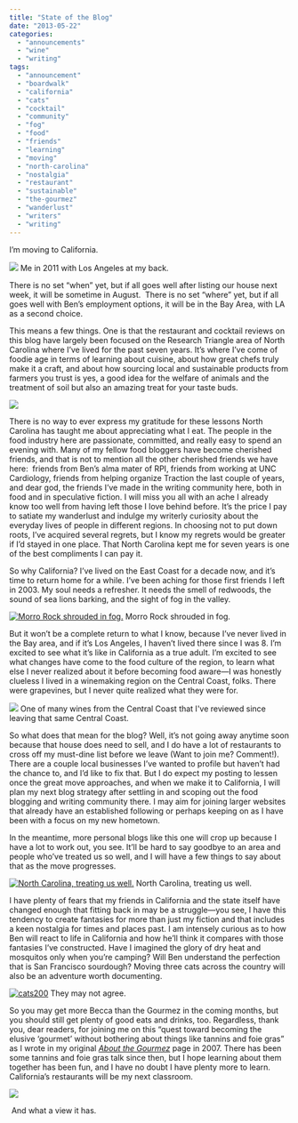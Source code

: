 ```yaml
---
title: "State of the Blog"
date: "2013-05-22"
categories:
  - "announcements"
  - "wine"
  - "writing"
tags:
  - "announcement"
  - "boardwalk"
  - "california"
  - "cats"
  - "cocktail"
  - "community"
  - "fog"
  - "food"
  - "friends"
  - "learning"
  - "moving"
  - "north-carolina"
  - "nostalgia"
  - "restaurant"
  - "sustainable"
  - "the-gourmez"
  - "wanderlust"
  - "writers"
  - "writing"
---
```


I’m moving to California.




<div class="caption">

![](http://www.blastanova.com/photoalbum/Adventures/CA%20Trip%202011/catrip120.JPG) Me in 2011 with Los Angeles at my back.</div>


There is no set “when” yet, but if all goes well after listing our house next week, it will be sometime in August.  There is no set “where” yet, but if all goes well with Ben’s employment options, it will be in the Bay Area, with LA as a second choice.

This means a few things. One is that the restaurant and cocktail reviews on this blog have largely been focused on the Research Triangle area of North Carolina where I’ve lived for the past seven years. It’s where I’ve come of foodie age in terms of learning about cuisine, about how great chefs truly make it a craft, and about how sourcing local and sustainable products from farmers you trust is yes, a good idea for the welfare of animals and the treatment of soil but also an amazing treat for your taste buds.

![](http://www.rebeccagomezfarrell.com/wp-content/uploads/2012/12/TerraVita2012166.jpg)

There is no way to ever express my gratitude for these lessons North Carolina has taught me about appreciating what I eat. The people in the food industry here are passionate, committed, and really easy to spend an evening with. Many of my fellow food bloggers have become cherished friends, and that is not to mention all the other cherished friends we have here:  friends from Ben’s alma mater of RPI, friends from working at UNC Cardiology, friends from helping organize Traction the last couple of years, and dear god, the friends I’ve made in the writing community here, both in food and in speculative fiction. I will miss you all with an ache I already know too well from having left those I love behind before. It’s the price I pay to satiate my wanderlust and indulge my writerly curiosity about the everyday lives of people in different regions. In choosing not to put down roots, I’ve acquired several regrets, but I know my regrets would be greater if I’d stayed in one place. That North Carolina kept me for seven years is one of the best compliments I can pay it.

So why California? I’ve lived on the East Coast for a decade now, and it’s time to return home for a while. I’ve been aching for those first friends I left in 2003. My soul needs a refresher. It needs the smell of redwoods, the sound of sea lions barking, and the sight of fog in the valley.




<div class="caption">

[![Morro Rock shrouded in fog.](http://www.rebeccagomezfarrell.com/wp-content/uploads/2013/05/October-08-237-334x500.jpg)](http://www.rebeccagomezfarrell.com/2013/05/state-of-the-blog/october-08-237/) Morro Rock shrouded in fog.</div>


But it won’t be a complete return to what I know, because I’ve never lived in the Bay area, and if it’s Los Angeles, I haven’t lived there since I was 8. I’m excited to see what it’s like in California as a true adult. I’m excited to see what changes have come to the food culture of the region, to learn what else I never realized about it before becoming food aware—I was honestly clueless I lived in a winemaking region on the Central Coast, folks. There were grapevines, but I never quite realized what they were for.




<div class="caption">

![](http://www.rebeccagomezfarrell.com/wp-content/uploads/2012/08/St.-Somewhere.jpg) One of many wines from the Central Coast that I've reviewed since leaving that same Central Coast.</div>


So what does that mean for the blog? Well, it’s not going away anytime soon because that house does need to sell, and I do have a lot of restaurants to cross off my must-dine list before we leave (Want to join me? Comment!). There are a couple local businesses I’ve wanted to profile but haven’t had the chance to, and I’d like to fix that. But I do expect my posting to lessen once the great move approaches, and when we make it to California, I will plan my next blog strategy after settling in and scoping out the food blogging and writing community there. I may aim for joining larger websites that already have an established following or perhaps keeping on as I have been with a focus on my new hometown.

In the meantime, more personal blogs like this one will crop up because I have a lot to work out, you see. It’ll be hard to say goodbye to an area and people who’ve treated us so well, and I will have a few things to say about that as the move progresses.




<div class="caption">

[![North Carolina, treating us well.](http://www.rebeccagomezfarrell.com/wp-content/uploads/2013/05/ben-becca-selfie-375x500.jpg)](http://www.rebeccagomezfarrell.com/2013/05/state-of-the-blog/ben-becca-selfie/) North Carolina, treating us well.</div>


I have plenty of fears that my friends in California and the state itself have changed enough that fitting back in may be a struggle—you see, I have this tendency to create fantasies for more than just my fiction and that includes a keen nostalgia for times and places past. I am intensely curious as to how Ben will react to life in California and how he’ll think it compares with those fantasies I’ve constructed. Have I imagined the glory of dry heat and mosquitos only when you’re camping? Will Ben understand the perfection that is San Francisco sourdough? Moving three cats across the country will also be an adventure worth documenting.




<div class="caption">

[![cats200](http://www.rebeccagomezfarrell.com/wp-content/uploads/2013/05/cats200-500x333.jpg)](http://www.rebeccagomezfarrell.com/2013/05/state-of-the-blog/cats200/) They may not agree.</div>


So you may get more Becca than the Gourmez in the coming months, but you should still get plenty of good eats and drinks, too. Regardless, thank you, dear readers, for joining me on this “quest toward becoming the elusive ‘gourmet’ without bothering about things like tannins and foie gras” as I wrote in my original _[About the Gourmez](http://www.rebeccagomezfarrell.com/gourmez/about/)_ page in 2007. There has been some tannins and foie gras talk since then, but I hope learning about them together has been fun, and I have no doubt I have plenty more to learn. California’s restaurants will be my next classroom.

[![](http://www.blastanova.com/photoalbum/Adventures/CA%20Trip%202011/catrip223.jpg)](http://www.blastanova.com/photoalbum/Adventures/CA%20Trip%202011/catrip223.jpg)

 And what a view it has.
